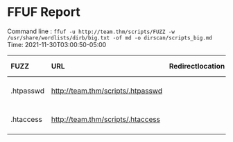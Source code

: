 # FFUF Report

  Command line : `ffuf -u http://team.thm/scripts/FUZZ -w /usr/share/wordlists/dirb/big.txt -of md -o dirscan/scripts_big.md`
  Time: 2021-11-30T03:00:50-05:00

  | FUZZ | URL | Redirectlocation | Position | Status Code | Content Length | Content Words | Content Lines | Content Type | ResultFile |
  | :- | :-- | :--------------- | :---- | :------- | :---------- | :------------- | :------------ | :--------- | :----------- |
  | .htpasswd | http://team.thm/scripts/.htpasswd |  | 16 | 403 | 273 | 20 | 10 | text/html; charset=iso-8859-1 |  |
  | .htaccess | http://team.thm/scripts/.htaccess |  | 15 | 403 | 273 | 20 | 10 | text/html; charset=iso-8859-1 |  |
  